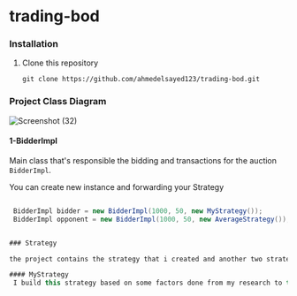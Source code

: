 # trading-bod
### Installation
1. Clone this repository
    ```commandline
    git clone https://github.com/ahmedelsayed123/trading-bod.git
    
### Project Class Diagram
![Screenshot (32)](https://user-images.githubusercontent.com/9481273/212879752-ece6bf8c-7f73-47dc-ad8d-1ab717204609.png)

#### 1-BidderImpl
Main class that's responsible the bidding and transactions for the auction `BidderImpl`. 

You can create new instance and forwarding your Strategy
```java

 BidderImpl bidder = new BidderImpl(1000, 50, new MyStrategy());
 BidderImpl opponent = new BidderImpl(1000, 50, new AverageStrategy());


### Strategy

the project contains the strategy that i created and another two strategies that it competes with thim

#### MyStrategy
 I build this strategy based on some factors done from my research to try to win an auction 
    

